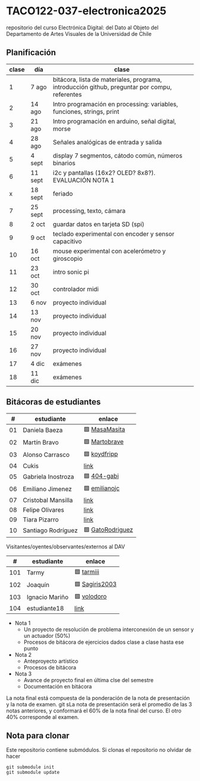 # TACO122-037-electronica2025
repositorio del curso Electrónica Digital: del Dato al Objeto del Departamento de Artes Visuales de la Universidad de Chile

## Planificación

| clase | día     | clase                                                                                               |
|-------|---------|---------------------------------------------------------------------------------------------------- |
|     1 |   7 ago |  bitácora, lista de materiales, programa, introducción github, preguntar por compu, referentes      |
|     2 |  14 ago | Intro programación en processing: variables, funciones, strings, print                              |
|     3 |  21 ago | Intro programación en arduino, señal digital, morse                                                  |
|     4 |  28 ago | Señales analógicas de entrada y salida                                                              |
|     5 |  4 sept | display 7 segmentos, cátodo común, números binarios                                                |
|     6 | 11 sept | i2c y pantallas (16x2? OLED? 8x8?). EVALUACIÓN NOTA 1                                             |
| x     | 18 sept | feriado                                                                                            |
|     7 | 25 sept | processing, texto, cámara                                                                          |
|     8 |   2 oct | guardar datos en tarjeta SD (spi)                                                                  |
|     9 |   9 oct | teclado experimental con encoder y sensor capacitivo                                               |
|    10 |  16 oct | mouse experimental con acelerómetro y giroscopio                                                   |
|    11 |  23 oct | intro sonic pi                                                                                     |
|    12 |  30 oct | controlador midi                                                                                   |
|    13 |   6 nov | proyecto individual                                                                                |
|    14 |  13 nov | proyecto individual                                                                                |
|    15 |  20 nov | proyecto individual                                                                                |
|    16 |  27 nov | proyecto individual                                                                                |
|    17 |   4 dic | exámenes                                                                                           |
|    18 |  11 dic | exámenes                                                                                           |

## Bitácoras de estudiantes

| #  | estudiante      | enlace                                                                                   |
|----|----------------|------------------------------------------------------------------------------------------|
| 01 | Daniela Baeza    |🟩 [MasaMasita](https://github.com/MasaMasita/Taller-Electr-nica-Digital)                       |
| 02 | Martín Bravo    |🟩 [Martobrave](https://github.com/Martobrave/taco122-037-bitacora-martobrave)                       |
| 03 | Alonso Carrasco    |🟩 [koydfripp](https://github.com/koydfripp)                       |
| 04 | Cukis    | [link](https://github.com/misaaaaaa/TACO122-037-electronica2025#)                       |
| 05 | Gabriela Inostroza    |🟩 [404-gabi](https://github.com/404-gabi/taco122-037-bitacora-404-gabi/)                       |
| 06 | Emiliano Jimenez    | 🟩 [emilianojc](https://github.com/emilianojc/bit-cora-Emiliano-)                       |
| 07 | Cristobal Mansilla    | [link](https://github.com/misaaaaaa/TACO122-037-electronica2025#)                       |
| 08 | Felipe Olivares    | [link](https://github.com/misaaaaaa/TACO122-037-electronica2025#)                       |
| 09 | Tiara Pizarro    | [link](https://github.com/misaaaaaa/TACO122-037-electronica2025#)                       |
| 10 | Santiago Rodríguez    | 🟩 [GatoRodriguez](https://github.com/GatoRodriguez/TACO122-037-Bitacora-GatoRodriguez)                       |


Visitantes/oyentes/observantes/externos al DAV

| #  | estudiante      | enlace                                                                                   |
|----|----------------|------------------------------------------------------------------------------------------|
| 101 | Tarmy       |🟩 [tarmiii](https://github.com/tarmiii/TACO122-137-BITACORA-TARMIII)                       |
| 102 | Joaquín    |🟩  [Sagiris2003](https://github.com/sagiris2003/taco122-037-bitacora-sagiris2003)                       |
| 103 | Ignacio Mariño    |🟩 [volodoro](https://github.com/volodoro/Bitacora-TACO122)                       |
| 104 | estudiante18    |  [link](https://github.com/misaaaaaa/TACO122-037-electronica2025#)     |

- Nota 1
    - Un proyecto de resolución de problema interconexión de un sensor y un actuador (50%) 
    - Procesos de bitácora de ejercicios dados clase a clase hasta ese punto
- Nota 2
    - Anteproyecto artístico
    - Procesos de bitácora
- Nota 3
    - Avance de proyecto final en última clse del semestre
    - Documentación en bitácora

La nota final está compuesta de la ponderación de la nota de presentación y la nota de examen. git sLa nota de presentación será el promedio de las 3 notas anteriores, y conformará el 60% de la nota final del curso. El otro 40% corresponde al examen.

## Nota para clonar

Este repositorio contiene submódulos. Si clonas el repositorio no olvidar de hacer

```
git submodule init
git submodule update
```